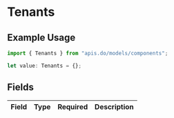 # Tenants

## Example Usage

```typescript
import { Tenants } from "apis.do/models/components";

let value: Tenants = {};
```

## Fields

| Field       | Type        | Required    | Description |
| ----------- | ----------- | ----------- | ----------- |